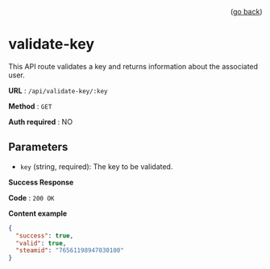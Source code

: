 <p align="right">(<a href="../../README.md">go back</a>)</p>

# validate-key

This API route validates a key and returns information about the associated user.

**URL** : `/api/validate-key/:key`

**Method** : `GET`

**Auth required** : NO

## Parameters

- `key` (string, required): The key to be validated.

**Success Response**

**Code** : `200 OK`

**Content example**

```json
{
  "success": true,
  "valid": true,
  "steamid": "76561198947030100"
}
```
